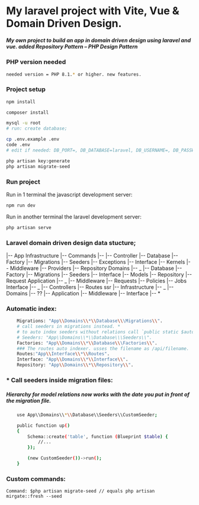 # My laravel project with Vite, Vue & Domain Driven Design.

##### My own project to build an app in domain driven design using laravel and vue. added Repository Pattern – PHP Design Pattern

### PHP version needed

```sh
needed version = PHP 8.1.* or higher. new features.
```

### Project setup

```sh
npm install

composer install

mysql -u root
# run: create database;

cp .env.example .env
code .env
# edit if needed: DB_PORT=, DB_DATABASE=laravel, DB_USERNAME=, DB_PASSWORD=

php artisan key:generate
php artisan migrate-seed
```

### Run project

Run in 1 terminal the javascript development server:

```sh
npm run dev
```

Run in another terminal the laravel development server:

```sh
php artisan serve
```

### Laravel domain driven design data stucture;

|-- App
Infrastructure
|-- Commands
|--
|-- Controller
|-- Database
|-- Factory
|-- Migrations
|-- Seeders
|-- Exceptions
|-- Interface
|-- Kernels
|-- Middleware
|-- Providers
|-- Repository
Domains
|-- _
|-- Database
|-- Factory
|-- Migrations
|-- Seeders
|-- Interface
|-- Models
|-- Repository
|-- Request
Application
|-- _
|-- Middleware
|-- Requests
|-- Policies
|-- Jobs
Interface
|-- _
|-- Controllers
|-- Routes
ssr
|-- Infrastructure
|-- _
|-- Domains
|-- ??
|-- Application
|-- Middleware
|-- Interface
|-- \*

### Automatic index:

```sh
    Migrations: "App\\Domains\\*\\Database\\\Migrations\\".
    # call seeders in migrations instead. *
    # to auto index seeders without relations call `public static $autoIndex = true;` inside seeder file.
    # Seeders: "App\\Domains\\*\\Database\\\Seeders\\".
    Factories: "App\\Domains\\*\\Database\\\Factories\\".
    ### The routes auto indexer. usses the filename as /api/filename.
    Routes:"App\\Interface\\*\\Routes".
    Interface: "App\\Domains\\*\\Interface\\".
    Repository: "App\\Domains\\*\\Repository\\".
```

### \* Call seeders inside migration files:

##### Hierarchy for model relations now works with the date you put in front of the migration file.

```sh
    use App\\Domains\\*\\Database\\Seeders\\CustomSeeder;

    public function up()
    {
        Schema::create('table', function (Blueprint $table) {
            //...
        });

        (new CustomSeeder())->run();
    }
```

### Custom commands:

    Command: $php artisan migrate-seed // equals php artisan mirgate::fresh --seed
